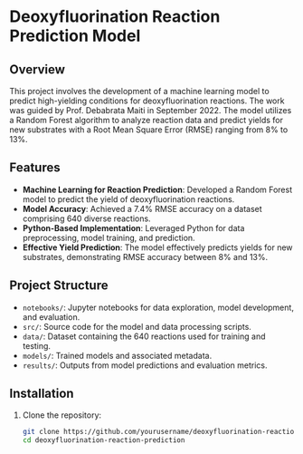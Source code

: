 # Deoxyfluorination Reaction Prediction Model

## Overview

This project involves the development of a machine learning model to predict high-yielding conditions for deoxyfluorination reactions. The work was guided by Prof. Debabrata Maiti in September 2022. The model utilizes a Random Forest algorithm to analyze reaction data and predict yields for new substrates with a Root Mean Square Error (RMSE) ranging from 8% to 13%.

## Features

- **Machine Learning for Reaction Prediction**: Developed a Random Forest model to predict the yield of deoxyfluorination reactions.
- **Model Accuracy**: Achieved a 7.4% RMSE accuracy on a dataset comprising 640 diverse reactions.
- **Python-Based Implementation**: Leveraged Python for data preprocessing, model training, and prediction.
- **Effective Yield Prediction**: The model effectively predicts yields for new substrates, demonstrating RMSE accuracy between 8% and 13%.

## Project Structure

- `notebooks/`: Jupyter notebooks for data exploration, model development, and evaluation.
- `src/`: Source code for the model and data processing scripts.
- `data/`: Dataset containing the 640 reactions used for training and testing.
- `models/`: Trained models and associated metadata.
- `results/`: Outputs from model predictions and evaluation metrics.

## Installation

1. Clone the repository:
   ```sh
   git clone https://github.com/yourusername/deoxyfluorination-reaction-prediction.git
   cd deoxyfluorination-reaction-prediction
